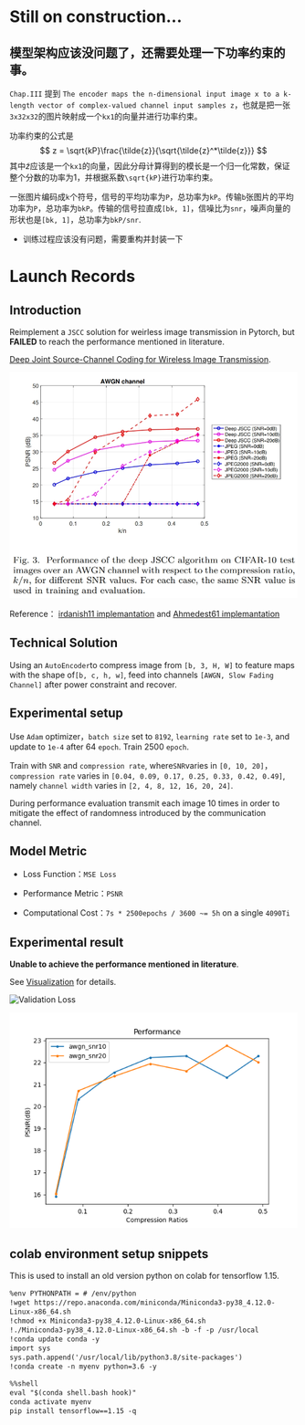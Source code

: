# Still on construction...

## 模型架构应该没问题了，还需要处理一下功率约束的事。
`Chap.III` 提到 `The encoder maps the n-dimensional input image x to a k-length vector of complex-valued channel input samples z`，也就是把一张`3x32x32`的图片映射成一个`kx1`的向量并进行功率约束。

功率约束的公式是
$$ z = \sqrt{kP}\frac{\tilde{z}}{\sqrt{\tilde{z}^*\tilde{z}}} $$
其中$\tilde{z}$应该是一个`kx1`的向量，因此分母计算得到的模长是一个归一化常数，保证整个分数的功率为1，并根据系数`\sqrt{kP}`进行功率约束。

一张图片编码成`k`个符号，信号的平均功率为`P`，总功率为`kP`。传输`b`张图片的平均功率为`P`，总功率为`bkP`。传输的信号拉直成`[bk, 1]`，信噪比为`snr`，噪声向量的形状也是`[bk, 1]`，总功率为`bkP/snr`. 


* 训练过程应该没有问题，需要重构并封装一下



# Launch Records

## Introduction

Reimplement a `JSCC` solution for weirless image transmission in Pytorch, but **FAILED** to reach the performance mentioned in literature. 

[Deep Joint Source-Channel Coding for Wireless Image Transmission](https://arxiv.org/abs/1809.01733).

![djscc_performance](resources/djscc_performance.png)


Reference： [irdanish11 implemantation](https://github.com/irdanish11/DJSCC-for-Wireless-Image-Transmission) and [Ahmedest61 implemantation](https://github.com/Ahmedest61/D-JSCC)

## Technical Solution

Using an `AutoEncoder`to compress image from `[b, 3, H, W]` to feature maps with the shape of`[b, c, h, w]`, feed into channels `[AWGN, Slow Fading Channel]` after power constraint and recover. 


## Experimental setup

Use `Adam` optimizer，`batch size` set to `8192`,
`learning rate` set to `1e-3`, and update to `1e-4` after 64 `epoch`. Train 2500 `epoch`.

Train with `SNR` and `compression rate`, where`SNR`varies in `[0, 10, 20]`，`compression rate` varies in `[0.04, 0.09, 0.17, 0.25, 0.33, 0.42, 0.49]`, namely `channel width` varies in `[2, 4, 8, 12, 16, 20, 24]`.

During performance evaluation transmit each image 10 times in order to mitigate the effect of randomness introduced by the communication channel.



## Model Metric

- Loss Function：`MSE Loss`

- Performance Metric：`PSNR`

- Computational Cost：`7s * 2500epochs / 3600 ~= 5h` on a single `4090Ti`

## Experimental result

**Unable to achieve the performance mentioned in literature**. 

See [Visualization](visualization.md) for details.

![Validation Loss](resources/valid_loss.png)

![Model performance](result.png)




## colab environment setup snippets

This is used to install an old version python on colab for tensorflow 1.15. 

```
%env PYTHONPATH = # /env/python
!wget https://repo.anaconda.com/miniconda/Miniconda3-py38_4.12.0-Linux-x86_64.sh
!chmod +x Miniconda3-py38_4.12.0-Linux-x86_64.sh
!./Miniconda3-py38_4.12.0-Linux-x86_64.sh -b -f -p /usr/local
!conda update conda -y
import sys
sys.path.append('/usr/local/lib/python3.8/site-packages')
!conda create -n myenv python=3.6 -y
```
```
%%shell
eval "$(conda shell.bash hook)"
conda activate myenv
pip install tensorflow==1.15 -q
```
